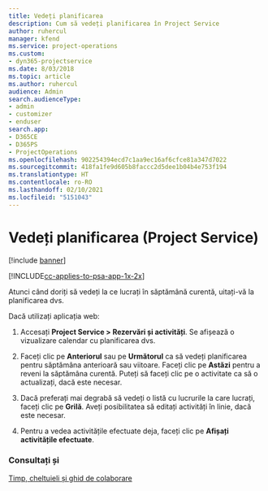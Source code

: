 ```yaml
---
title: Vedeți planificarea
description: Cum să vedeți planificarea în Project Service
author: ruhercul
manager: kfend
ms.service: project-operations
ms.custom:
- dyn365-projectservice
ms.date: 8/03/2018
ms.topic: article
ms.author: ruhercul
audience: Admin
search.audienceType:
- admin
- customizer
- enduser
search.app:
- D365CE
- D365PS
- ProjectOperations
ms.openlocfilehash: 902254394ecd7c1aa9ec16af6cfce81a347d7022
ms.sourcegitcommit: 418fa1fe9d605b8faccc2d5dee1b04b4e753f194
ms.translationtype: HT
ms.contentlocale: ro-RO
ms.lasthandoff: 02/10/2021
ms.locfileid: "5151043"
---
```

# <a name="view-your-schedule-project-service"></a>Vedeți planificarea (Project Service)

[!include [banner](../includes/psa-now-project-operations.md)]

[!INCLUDE[cc-applies-to-psa-app-1x-2x](../includes/cc-applies-to-psa-app-1x-2x.md)]

Atunci când doriți să vedeți la ce lucrați în săptămână curentă, uitați-vă la planificarea dvs.  
  
 Dacă utilizați aplicația web:  
  
1.  Accesați **Project Service > Rezervări și activități**. Se afișează o vizualizare calendar cu planificarea dvs.  
  
2.  Faceți clic pe **Anteriorul** sau pe **Următorul** ca să vedeți planificarea pentru săptămâna anterioară sau viitoare. Faceți clic pe **Astăzi** pentru a reveni la săptămâna curentă. Puteți să faceți clic pe o activitate ca să o actualizați, dacă este necesar.  
  
3.  Dacă preferați mai degrabă să vedeți o listă cu lucrurile la care lucrați, faceți clic pe **Grilă**. Aveți posibilitatea să editați activități în linie, dacă este necesar.  
  
4.  Pentru a vedea activitățile efectuate deja, faceți clic pe **Afișați activitățile efectuate**.  
  
### <a name="see-also"></a>Consultați și  
 [Timp, cheltuieli și ghid de colaborare](../psa/time-expense-collaboration-guide.md)
